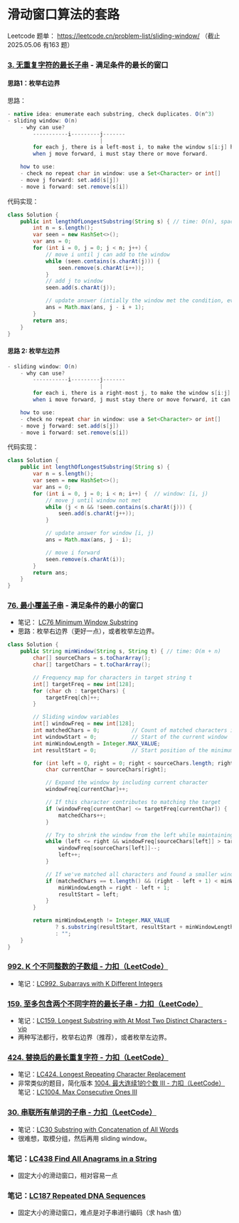 # 滑动窗口算法的套路

Leetcode 题单： https://leetcode.cn/problem-list/sliding-window/  （截止 2025.05.06 有163 题）

### [3. 无重复字符的最长子串](https://leetcode.cn/problems/longest-substring-without-repeating-characters/) - 满足条件的最长的窗口

#### 思路1：枚举右边界

思路：
```java
- native idea: enumerate each substring, check duplicates. O(n^3)
- sliding window: O(n)
	- why can use?
	    -----------i---------j-------
	                         |
	    for each j, there is a left-most i, to make the window s[i:j] have no repeat chars.
	    when j move forward, i must stay there or move forward.

    how to use:
    - check no repeat char in window: use a Set<Character> or int[]
    - move j forward: set.add(s[j])
    - move i forward: set.remove(s[i])
```

代码实现：
```java
class Solution {
    public int lengthOfLongestSubstring(String s) { // time: O(n), space: O(n)
        int n = s.length();
        var seen = new HashSet<>();
        var ans = 0;
        for (int i = 0, j = 0; j < n; j++) {
            // move i until j can add to the window
            while (seen.contains(s.charAt(j))) {
                seen.remove(s.charAt(i++));
            }
            // add j to window
            seen.add(s.charAt(j));

            // update answer (intially the window met the condition, every move of j & i, the window [i, j-1] still meet the condition)
            ans = Math.max(ans, j - i + 1);
        }
        return ans;
    }
}
```

#### 思路 2: 枚举左边界

```java
- sliding window: O(n)
	- why can use?
	    -----------i---------j-------
	                         |
	    for each i, there is a right-most j, to make the window s[i:j] have no repeat chars.
	    when i move forward, j must stay there or move forward, it can not move backward.

    how to use:
    - check no repeat char in window: use a Set<Character> or int[]
    - move j forward: set.add(s[j])
    - move i forward: set.remove(s[i])
```

代码实现：
```java
class Solution {
    public int lengthOfLongestSubstring(String s) {
        var n = s.length();
        var seen = new HashSet<>();
        var ans = 0;
        for (int i = 0, j = 0; i < n; i++) {  // window: [i, j)
            // move j until window not met
            while (j < n && !seen.contains(s.charAt(j))) {
                seen.add(s.charAt(j++));
            }

            // update answer for window [i, j)
            ans = Math.max(ans, j - i);

            // move i forward
            seen.remove(s.charAt(i));
        }
        return ans;
    }
}
```


### [76. 最小覆盖子串](https://leetcode.cn/problems/minimum-window-substring/) - 满足条件的最小的窗口

- 笔记： [LC76 Minimum Window Substring](leetcode/LC76%20Minimum%20Window%20Substring.md)
- 思路：枚举右边界（更好一点），或者枚举左边界。
```java
class Solution {
    public String minWindow(String s, String t) { // time: O(m + n)
        char[] sourceChars = s.toCharArray();
        char[] targetChars = t.toCharArray();

        // Frequency map for characters in target string t
        int[] targetFreq = new int[128];
        for (char ch : targetChars) {
            targetFreq[ch]++;
        }

        // Sliding window variables
        int[] windowFreq = new int[128];
        int matchedChars = 0;          // Count of matched characters in current window
        int windowStart = 0;           // Start of the current window
        int minWindowLength = Integer.MAX_VALUE;
        int resultStart = 0;           // Start position of the minimum window found

        for (int left = 0, right = 0; right < sourceChars.length; right++) {
            char currentChar = sourceChars[right];

            // Expand the window by including current character
            windowFreq[currentChar]++;

            // If this character contributes to matching the target
            if (windowFreq[currentChar] <= targetFreq[currentChar]) {
                matchedChars++;
            }

            // Try to shrink the window from the left while maintaining the condition
            while (left <= right && windowFreq[sourceChars[left]] > targetFreq[sourceChars[left]]) {
                windowFreq[sourceChars[left]]--;
                left++;
            }

            // If we've matched all characters and found a smaller window
            if (matchedChars == t.length() && (right - left + 1) < minWindowLength) {
                minWindowLength = right - left + 1;
                resultStart = left;
            }
        }

        return minWindowLength != Integer.MAX_VALUE
               ? s.substring(resultStart, resultStart + minWindowLength)
               : "";
    }
}
```

### [992. K 个不同整数的子数组 - 力扣（LeetCode）](https://leetcode.cn/problems/subarrays-with-k-different-integers/)
- 笔记：[LC992. Subarrays with K Different Integers](leetcode/LC992.%20Subarrays%20with%20K%20Different%20Integers.md)

### [159. 至多包含两个不同字符的最长子串 - 力扣（LeetCode）](https://leetcode.cn/problems/longest-substring-with-at-most-two-distinct-characters/description/)
- 笔记：[LC159. Longest Substring with At Most Two Distinct Characters - vip](leetcode-vip/LC159.%20Longest%20Substring%20with%20At%20Most%20Two%20Distinct%20Characters%20-%20vip.md)
- 两种写法都行，枚举右边界（推荐），或者枚举左边界。

### [424. 替换后的最长重复字符 - 力扣（LeetCode）](https://leetcode.cn/problems/longest-repeating-character-replacement/description/)
- 笔记：[LC424. Longest Repeating Character Replacement](leetcode/LC424.%20Longest%20Repeating%20Character%20Replacement.md)
- 非常类似的题目，简化版本 [1004. 最大连续1的个数 III - 力扣（LeetCode）](https://leetcode.cn/problems/max-consecutive-ones-iii/description/?envType=problem-list-v2&envId=sliding-window) 笔记：[LC1004. Max Consecutive Ones III](leetcode/LC1004.%20Max%20Consecutive%20Ones%20III.md)

### [30. 串联所有单词的子串 - 力扣（LeetCode）](https://leetcode.cn/problems/substring-with-concatenation-of-all-words/description/?envType=problem-list-v2&envId=sliding-window)
- 笔记：[LC30 Substring with Concatenation of All Words](leetcode/LC30%20Substring%20with%20Concatenation%20of%20All%20Words.md)
- 很难想，取模分组，然后再用 sliding window。

### 笔记：[LC438 Find All Anagrams in a String](leetcode/LC438%20Find%20All%20Anagrams%20in%20a%20String.md)
- 固定大小的滑动窗口，相对容易一点

### 笔记：[LC187 Repeated DNA Sequences](leetcode/LC187%20Repeated%20DNA%20Sequences.md)
- 固定大小的滑动窗口，难点是对子串进行编码（求 hash 值）